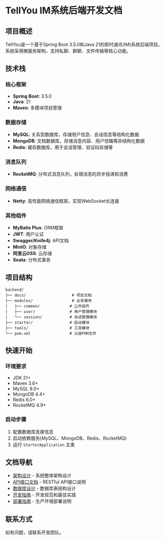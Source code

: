 # TellYou IM系统后端开发文档

## 项目概述

TellYou是一个基于Spring Boot 3.5.0和Java 21的即时通讯(IM)系统后端项目。系统采用微服务架构，支持私聊、群聊、文件传输等核心功能。

## 技术栈

### 核心框架
- **Spring Boot**: 3.5.0
- **Java**: 21
- **Maven**: 多模块项目管理

### 数据存储
- **MySQL**: 关系型数据库，存储用户信息、会话信息等结构化数据
- **MongoDB**: 文档数据库，存储消息内容、用户信箱等非结构化数据
- **Redis**: 缓存数据库，用于会话管理、验证码存储等

### 消息队列
- **RocketMQ**: 分布式消息队列，处理消息的异步投递和消费

### 网络通信
- **Netty**: 高性能网络通信框架，实现WebSocket长连接

### 其他组件
- **MyBatis Plus**: ORM框架
- **JWT**: 用户认证
- **Swagger/Knife4j**: API文档
- **MinIO**: 对象存储
- **阿里云OSS**: 云存储
- **Seata**: 分布式事务

## 项目结构

```
backend/
├── docs/                    # 项目文档
├── modules/                 # 业务模块
│   ├── common/             # 公共组件
│   ├── user/               # 用户管理模块
│   └── session/            # 会话管理模块
├── starter/                # 启动模块
├── tools/                  # 工具模块
└── pom.xml                 # 父级POM文件
```

## 快速开始

### 环境要求
- JDK 21+
- Maven 3.6+
- MySQL 8.0+
- MongoDB 4.4+
- Redis 6.0+
- RocketMQ 4.9+

### 启动步骤
1. 配置数据库连接信息
2. 启动依赖服务(MySQL、MongoDB、Redis、RocketMQ)
3. 运行 `StarterApplication` 主类

## 文档导航

- [架构设计](./architecture/overview.md) - 系统整体架构设计
- [API接口文档](./api/README.md) - RESTful API接口说明
- [数据库设计](./database/README.md) - 数据库表结构设计
- [开发指南](./development/README.md) - 开发规范和最佳实践
- [部署指南](./deployment/README.md) - 生产环境部署说明

## 联系方式

如有问题，请联系开发团队。

